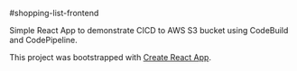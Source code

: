 #shopping-list-frontend

Simple React App to demonstrate CICD to AWS S3 bucket using CodeBuild and CodePipeline.

This project was bootstrapped with [Create React App](https://github.com/facebook/create-react-app).
